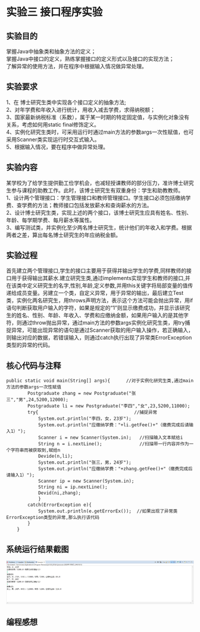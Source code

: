 # 实验三 接口程序实验  
## 实验目的  
掌握Java中抽象类和抽象方法的定义；  
掌握Java中接口的定义，熟练掌握接口的定义形式以及接口的实现方法；  
了解异常的使用方法，并在程序中根据输入情况做异常处理。
## 实验要求  
1、在 博士研究生类中实现各个接口定义的抽象方法;  
2、对年学费和年收入进行统计，用收入减去学费，求得纳税额；  
3、国家最新纳税标准（系数），属于某一时期的特定固定值，与实例化对象没有关系，考虑如何用static  final修饰定义。  
4、实例化研究生类时，可采用运行时通过main方法的参数args一次性赋值，也可采用Scanner类实现运行时交互式输入。  
5、根据输入情况，要在程序中做异常处理。
##  实验内容  
某学校为了给学生提供勤工俭学机会，也减轻授课教师的部分压力，准许博士研究生参与课程的助教工作。此时，该博士研究生有双重身份：学生和助教教师。  
1、设计两个管理接口：学生管理接口和教师管理接口。学生接口必须包括缴纳学费、查学费的方法；教师接口包括发放薪水和查询薪水的方法。  
2、设计博士研究生类，实现上述的两个接口，该博士研究生应具有姓名、性别、年龄、每学期学费、每月薪水等属性。  
3、编写测试类，并实例化至少两名博士研究生，统计他们的年收入和学费。根据两者之差，算出每名博士研究生的年应纳税金额。  
## 实验过程  
首先建立两个管理接口,学生的接口主要用于获得并输出学生的学费,同样教师的接口用于获得输出其薪水.建立研究生类,通过implements实现学生和教师的接口,并在该类中定义研究生的名字,性别,年龄,定义参数,并用this关键字将局部变量的值传递给成员变量。另建立一个类，自定义异常，用于异常的输出，最后建立Test类，实例化两名研究生，用throws声明方法，表示这个方法可能会抛出异常，用if语句判断获取用户输入的字符，如果是规定的“1”则显示缴费成功，并显示该研究生的姓名、性别、年龄、年收入、学费和应缴纳金额，如果用户输入的是其他字符，则通过throw抛出异常，通过main方法的参数args实例化研究生类，用try捕捉异常，可能出现异常的语句是通过Scanner获取的用户输入操作，若正确输入，则输出对应的数据，若错误输入，则通过catch执行出现了异常类ErrorException类型的异常的代码。
## 核心代码与注释  
```
public static void main(String[] args){      //对于实例化研究生类,通过main方法的参数args一次性赋值
		Postgraduate zhang = new Postgraduate("张三","男",24,5200,12000);
		Postgraduate li = new Postgraduate("李四","女",23,5200,11000);
		try{                                    //捕捉异常
			System.out.println("李四，女，23岁");
			System.out.println("应缴纳学费："+li.getFee()+"（缴费完成后请输入1）");
			Scanner i = new Scanner(System.in);   //扫描输入文本赋给i
			String n = i.nextLine();              //扫描带一行内容并作为一个字符串而被获取到,赋给n
			Devide(n,li);
			System.out.println("张三，男，24岁");
			System.out.println("应缴纳学费："+zhang.getFee()+"（缴费完成后请输入1）");
			Scanner ip = new Scanner(System.in);
			String ni = ip.nextLine();
			Devid(ni,zhang);
			}
		catch(ErrorException e){
			System.out.println(e.getErrorEx());  //如果出现了异常类ErrorException类型的异常,那么执行该代码
		}
	}
  ```
## 系统运行结果截图 
![](https://github.com/zhangxinyu2019310185/Exp3/blob/main/11.png)
## 编程感想

